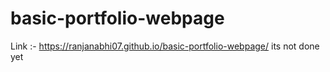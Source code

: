# basic-portfolio-webpage

Link :- https://ranjanabhi07.github.io/basic-portfolio-webpage/
its not done yet
